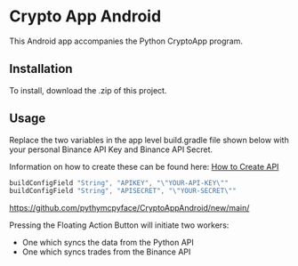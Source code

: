 # Crypto App Android

This Android app accompanies the Python CryptoApp program.

## Installation

To install, download the .zip of this project.

## Usage
Replace the two variables in the app level build.gradle file shown below with your personal Binance API Key and Binance API Secret.

Information on how to create these can be found here: [How to Create API](https://www.binance.com/en/support/faq/360002502072)

```gradle
buildConfigField "String", "APIKEY", "\"YOUR-API-KEY\""
buildConfigField "String", "APISECRET", "\"YOUR-SECRET\""
```

https://github.com/pythymcpyface/CryptoAppAndroid/new/main/


Pressing the Floating Action Button will initiate two workers:
- One which syncs the data from the Python API
- One which syncs trades from the Binance API